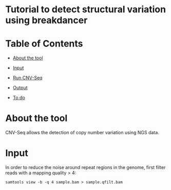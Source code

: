 # Tutorial to detect structural variation using breakdancer

# Table of Contents
* [About the tool](#about-the-tool)
* [Input](#input)
* [Run CNV-Seq](#cnv-seq)
* [Output](#output)

* [To do](#to-do)

# About the tool

CNV-Seq allows the detection of copy number variation using NGS data.

# Input

In order to reduce the noise around repeat regions in the genome, first filter reads with a mapping quality > 4: 

`samtools view -b -q 4 sample.bam > sample.qfilt.bam`
